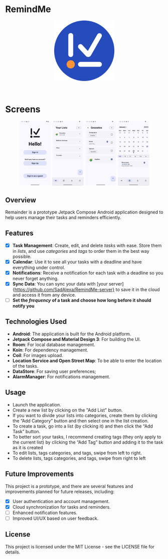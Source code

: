 # RemindMe

<div align="center">
<img width="192" height="192" src="images/RemindMe-logo.png" align="center" alt="">
</div>
<br></br>

# Screens

<div align="left">

<div align="center">
    <img src="images/welcome_screen.png" width="20%"  alt=""/>
    <img src="images/yourlists_screen.png" width="20%"  alt=""/>
    <img src="images/tasksonlist_screen.png" width="20%"  alt=""/>
    <img src="images/calendar_screen.png" width="20%"  alt=""/>
</div>
</div>

## Overview

Remainder is a prototype Jetpack Compose Android application designed to help users manage their
tasks and reminders efficiently.

## Features

- [x] **Task Management**: Create, edit, and delete _tasks_ with ease. Store them in _lists_, and
  use _categories_ and _tags_ to order them in the best way possible.
- [x] **Calendar**: Use it to see all your tasks with a deadline and have everything under control.
- [x] **Notifications**: Receive a notification for each task with a deadline so you never forget
  anything.
- [x] **Sync Data**: You can sync your data with
  [your server]{https://github.com/SadAlexa/RemindMe-server} to save it in the cloud and access it
  from any device.
- [ ] **Set the _frequency_ of a task and choose how long before it should notify you**

## Technologies Used

- **Android**: The application is built for the Android platform.
- **Jetpack Compose and Material Design 3**: For building the UI.
- **Room**: For local database management.
- **Koin**: For dependency management.
- **Coil**: For images upload.
- **Location Service and Open Street Map**: To be able to enter the location of the tasks.
- **DataStore**: For saving user preferences;
- **AlarmManager**: For notifications management.

## Usage

- Launch the application.
- Create a new list by clicking on the "Add List" button.
- If you want to divide your lists into categories, create them by clicking the “Add Category”
  button and then select one in the list creation.
- To create a task, go into a list (by clicking it) and then click the “Add Task” button.
- To better sort your tasks, I recommend creating tags (they only apply to the current list) by
  clicking the “Add Tag” button and adding it to the task as it is created
- To edit lists, tags categories, and tags, swipe from left to right.
- To delete lists, tags categories, and tags, swipe from right to left

## Future Improvements

This project is a prototype, and there are several features and improvements planned for future
releases, including:

- [x] User authentication and account management.
- [x] Cloud synchronization for tasks and reminders.
- [ ] Enhanced notification features.
- [ ] Improved UI/UX based on user feedback.

## License

This project is licensed under the MIT License - see the LICENSE file for details.
